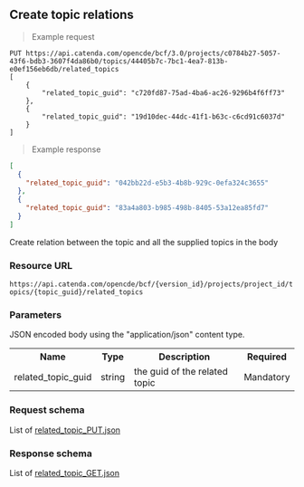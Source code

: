 ## Create topic relations

> Example request

```http
PUT https://api.catenda.com/opencde/bcf/3.0/projects/c0784b27-5057-43f6-bdb3-3607f4da86b0/topics/44405b7c-7bc1-4ea7-813b-e0ef156eb6db/related_topics
[
    {
        "related_topic_guid": "c720fd87-75ad-4ba6-ac26-9296b4f6ff73"
    },
    {
        "related_topic_guid": "19d10dec-44dc-41f1-b63c-c6cd91c6037d"
    }
]
```

> Example response

```json
[
  {
    "related_topic_guid": "042bb22d-e5b3-4b8b-929c-0efa324c3655"
  },
  {
    "related_topic_guid": "83a4a803-b985-498b-8405-53a12ea85fd7"
  }
]
```

Create relation between the topic and all the supplied topics in the body

### Resource URL

`https://api.catenda.com/opencde/bcf/{version_id}/projects/project_id/topics/{topic_guid}/related_topics`

### Parameters

JSON encoded body using the "application/json" content type.

<table class="table">
    <tr><th>Name</th><th>Type</th><th>Description</th><th>Required</th></tr>
    <tr>
        <td>related_topic_guid</td>
        <td>string</td>
        <td>the guid of the related topic</td>
        <td>Mandatory</td>
    </tr>
</table>

### Request schema

List of [related_topic_PUT.json](https://github.com/buildingSMART/BCF-API/blob/release_3_0/Schemas_draft-03/Collaboration/RelatedTopic/related_topic_PUT.json)

### Response schema

List of [related_topic_GET.json](https://github.com/buildingSMART/BCF-API/blob/release_3_0/Schemas_draft-03/Collaboration/RelatedTopic/related_topic_GET.json)
